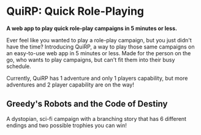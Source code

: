 # QuiRP: Quick Role-Playing

**A web app to play quick role-play campaigns in 5 minutes or less.**

Ever feel like you wanted to play a role-play campaign, but you just didn't have the time? Introducing QuiRP, a way to play those same campaigns on an easy-to-use web app in 5 minutes or less. Made for the person on the go, who wants to play campaigns, but can't fit them into their busy schedule.

Currently, QuiRP has 1 adventure and only 1 players capability, but more adventures and 2 player capability are on the way!

## Greedy's Robots and the Code of Destiny

A dystopian, sci-fi campaign with a branching story that has 6 different endings and two possible trophies you can win!
